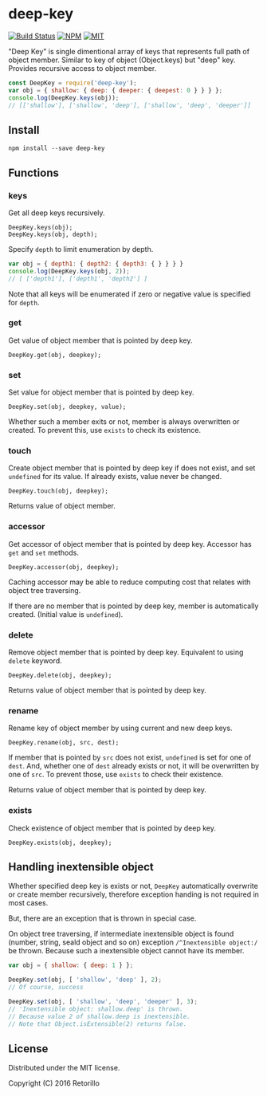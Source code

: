 # deep-key

[![Build Status](https://travis-ci.org/retorillo/deep-key.svg?branch=master)](https://travis-ci.org/retorillo/deep-key)
[![NPM](https://img.shields.io/npm/v/deep-key.svg)](https://www.npmjs.com/package/deep-key)
[![MIT](https://img.shields.io/badge/license-MIT-blue.svg)](https://opensource.org/licenses/MIT)

"Deep Key" is single dimentional array of keys that represents full path of
object member. Similar to key of object (Object.keys) but "deep" key. Provides
recursive access to object member.

```javascript
const DeepKey = require('deep-key');
var obj = { shallow: { deep: { deeper: { deepest: 0 } } } };
console.log(DeepKey.keys(obj));
// [['shallow'], ['shallow', 'deep'], ['shallow', 'deep', 'deeper']]
```

## Install

```
npm install --save deep-key
```

## Functions


### keys

Get all deep keys recursively.

```
DeepKey.keys(obj);
DeepKey.keys(obj, depth);
```

Specify `depth` to limit enumeration by depth.

```javascript
var obj = { depth1: { depth2: { depth3: { } } } }
console.log(DeepKey.keys(obj, 2));
// [ ['depth1'], ['depth1', 'depth2'] ]
```

Note that all keys will be enumerated if zero or negative value is specified for
`depth`.


### get

Get value of object member that is pointed by deep key.

```
DeepKey.get(obj, deepkey);
```

### set

Set value for object member that is pointed by deep key.

```
DeepKey.set(obj, deepkey, value);
```

Whether such a member exits or not, member is always overwritten or created. To
prevent this, use `exists` to check its existence.

### touch

Create object member that is pointed by deep key if does not exist, and set
`undefined` for its value. If already exists, value never be changed.

```
DeepKey.touch(obj, deepkey);
```

Returns value of object member.

### accessor

Get accessor of object member that is pointed by deep key.
Accessor has `get` and `set` methods.

```
DeepKey.accessor(obj, deepkey);
```

Caching accessor may be able to reduce computing cost that relates with object
tree traversing.

If there are no member that is pointed by deep key, member is automatically
created. (Initial value is `undefined`).


### delete

Remove object member that is pointed by deep key.
Equivalent to using `delete` keyword.

```
DeepKey.delete(obj, deepkey);
```

Returns value of object member that is pointed by deep key.

### rename

Rename key of object member by using current and new deep keys.

```
DeepKey.rename(obj, src, dest);
```

If member that is pointed by `src` does not exist, `undefined` is set for one of
`dest`. And, whether one of `dest` already exists or not, it will be overwritten
by one of `src`. To prevent those, use `exists` to check their existence.

Returns value of object member that is pointed by deep key.

### exists

Check existence of object member that is pointed by deep key.

```
DeepKey.exists(obj, deepkey);
```

## Handling inextensible object

Whether specified deep key is exists or not, `DeepKey` automatically overwrite
or create member recursively, therefore exception handing is not required in
most cases.

But, there are an exception that is thrown in special case.

On object tree traversing, if intermediate inextensible object is found (number,
string, seald object and so on) exception `/^Inextensible object:/` be thrown.
Because such a inextensible object cannot have its member.

```javascript
var obj = { shallow: { deep: 1 } };

DeepKey.set(obj, [ 'shallow', 'deep' ], 2);
// Of course, success

DeepKey.set(obj, [ 'shallow', 'deep', 'deeper' ], 3);
// 'Inextensible object: shallow.deep' is thrown.
// Because value 2 of shallow.deep is inextensible.
// Note that Object.isExtensible(2) returns false.
```

## License

Distributed under the MIT license.

Copyright (C) 2016 Retorillo
